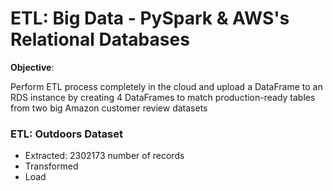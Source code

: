 # ETL: Big Data - PySpark & AWS's Relational Databases

**Objective**:

Perform ETL process completely in the cloud and upload a DataFrame to an RDS instance by creating 4 DataFrames to match production-ready tables from two big Amazon customer review datasets

### ETL: Outdoors Dataset
- Extracted: 2302173 number of records
- Transformed
![]()
- Load
![]()